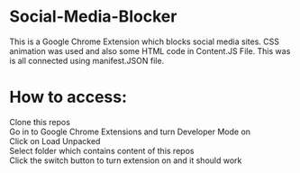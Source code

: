 # Social-Media-Blocker
This is a Google Chrome Extension which blocks social media sites. CSS animation was used and also some HTML code in Content.JS File. This was is all connected using manifest.JSON file.
# How to access:
Clone this repos<br/>
Go in to Google Chrome Extensions and turn Developer Mode on<br/>
Click on Load Unpacked<br/>
Select folder which contains content of this repos<br/>
Click the switch button to turn extension on and it should work
